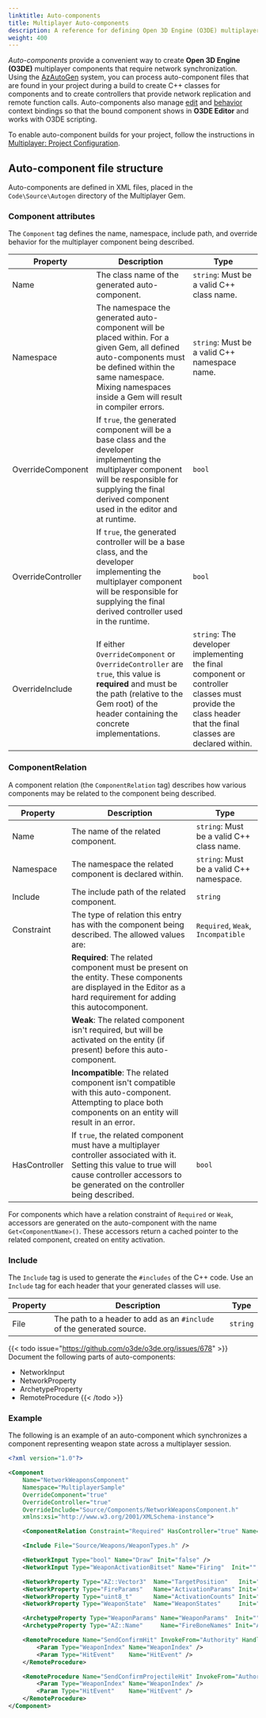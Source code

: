 ```yaml
---
linktitle: Auto-components
title: Multiplayer Auto-components
description: A reference for defining Open 3D Engine (O3DE) multiplayer states through auto-components.
weight: 400
---
```


*Auto-components* provide a convenient way to create **Open 3D Engine (O3DE)** multiplayer components that require network synchronization. Using the [AzAutoGen](/docs/user-guide/programming/autogen) system, you can process auto-component files that are found in your project during a build to create C++ classes for components and to create controllers that provide network replication and remote function calls. Auto-components also manage [edit](/docs/user-guide/programming/components/reflection/edit-context/) and [behavior](/docs/user-guide/programming/components/reflection/behavior-context/) context bindings so that the bound component shows in **O3DE Editor** and works with O3DE scripting.

To enable auto-component builds for your project, follow the instructions in [Multiplayer: Project Configuration](./configuration).

## Auto-component file structure

Auto-components are defined in XML files, placed in the `Code\Source\Autogen` directory of the Multiplayer Gem.

### Component attributes

The `Component` tag defines the name, namespace, include path, and override behavior for the multiplayer component being described.

| Property | Description | Type |
|---|---|---|
| Name | The class name of the generated auto-component. | `string`: Must be a valid C++ class name. |
| Namespace | The namespace the generated auto-component will be placed within. For a given Gem, all defined auto-components must be defined within the same namespace. Mixing namespaces inside a Gem will result in compiler errors. | `string`: Must be a valid C++ namespace name. |
| OverrideComponent | If `true`, the generated component will be a base class and the developer implementing the multiplayer component will be responsible for supplying the final derived component used in the editor and at runtime. | `bool` |
| OverrideController | If `true`, the generated controller will be a base class, and the developer implementing the multiplayer component will be responsible for supplying the final derived controller used in the runtime. | `bool` |
| OverrideInclude | If either `OverrideComponent` or `OverrideController` are `true`, this value is **required** and must be the path (relative to the Gem root) of the header containing the concrete implementations. | `string`: The developer implementing the final component or controller classes must provide the class header that the final classes are declared within. |

### ComponentRelation

A component relation (the `ComponentRelation` tag) describes how various components may be related to the component being described. 

| Property | Description | Type |
|---|---|---|
| Name | The name of the related component. | `string`: Must be a valid C++ class name. |
| Namespace | The namespace the related component is declared within. | `string`: Must be a valid C++ namespace. |
| Include | The include path of the related component. | `string` |
| Constraint | The type of relation this entry has with the component being described. The allowed values are: | `Required`, `Weak`, `Incompatible` |
| | **Required**: The related component must be present on the entity. These components are displayed in the Editor as a hard requirement for adding this autocomponent. |
| | **Weak**: The related component isn't required, but will be activated on the entity (if present) before this auto-component. | |
| | **Incompatible**: The related component isn't compatible with this auto-component. Attempting to place both components on an entity will result in an error. | |
| HasController | If `true`, the related component must have a multiplayer controller associated with it. Setting this value to true will cause controller accessors to be generated on the controller being described. | `bool` |

For components which have a relation constraint of `Required` or `Weak`, accessors are generated on the auto-component with the name `Get<ComponentName>()`. These accessors return a cached pointer to the related component, created on entity activation.

### Include

The `Include` tag is used to generate the `#includes` of the C++ code. Use an `Include` tag for each header that your generated classes will use.

| Property | Description | Type |
|---|---|---|
| File | The path to a header to add as an `#include` of the generated source. | `string` |

{{< todo issue="https://github.com/o3de/o3de.org/issues/678" >}}
Document the following parts of auto-components:
* NetworkInput
* NetworkProperty
* ArchetypeProperty
* RemoteProcedure
{{< /todo >}}

### Example

The following is an example of an auto-component which synchronizes a component representing weapon state across a multiplayer session.

```xml
<?xml version="1.0"?>

<Component
    Name="NetworkWeaponsComponent"
    Namespace="MultiplayerSample"
    OverrideComponent="true"
    OverrideController="true"
    OverrideInclude="Source/Components/NetworkWeaponsComponent.h"
    xmlns:xsi="http://www.w3.org/2001/XMLSchema-instance">

    <ComponentRelation Constraint="Required" HasController="true" Name="NetworkAnimationComponent" Namespace="MultiplayerSample" Include="Source/Components/NetworkAnimationComponent.h" />

    <Include File="Source/Weapons/WeaponTypes.h" />

    <NetworkInput Type="bool" Name="Draw" Init="false" />
    <NetworkInput Type="WeaponActivationBitset" Name="Firing"  Init="" />

    <NetworkProperty Type="AZ::Vector3"  Name="TargetPosition"   Init="AZ::Vector3::CreateZero()" Container="Object"       ReplicateFrom="Authority" ReplicateTo="Client"     IsPublic="false" IsRewindable="false" IsPredictable="false" ExposeToEditor="false" GenerateEventBindings="false" Description="Target position the weapons component is currently aiming at" />
    <NetworkProperty Type="FireParams"   Name="ActivationParams" Init=""  Container="Array" Count="MaxWeaponsPerComponent" ReplicateFrom="Authority" ReplicateTo="Client"     IsPublic="false" IsRewindable="false" IsPredictable="false" ExposeToEditor="false" GenerateEventBindings="false" Description="Parameters for the current weapon activation" />
    <NetworkProperty Type="uint8_t"      Name="ActivationCounts" Init="0" Container="Array" Count="MaxWeaponsPerComponent" ReplicateFrom="Authority" ReplicateTo="Client"     IsPublic="false" IsRewindable="false" IsPredictable="false" ExposeToEditor="false" GenerateEventBindings="false" Description="The number of activations" />
    <NetworkProperty Type="WeaponState"  Name="WeaponStates"     Init=""  Container="Array" Count="MaxWeaponsPerComponent" ReplicateFrom="Authority" ReplicateTo="Autonomous" IsPublic="false" IsRewindable="false" IsPredictable="true"  ExposeToEditor="false" GenerateEventBindings="false" Description="The predictable states of the weapons" />

    <ArchetypeProperty Type="WeaponParams" Name="WeaponParams"  Init=""           Container="Array" Count="MaxWeaponsPerComponent" ExposeToEditor="true" Description="Parameters for the weapons attached to this NetworkWeaponsComponent" />
    <ArchetypeProperty Type="AZ::Name"     Name="FireBoneNames" Init="AZ::Name()" Container="Array" Count="MaxWeaponsPerComponent" ExposeToEditor="true" Description="Name of the bone to attach to for fire events" />

    <RemoteProcedure Name="SendConfirmHit" InvokeFrom="Authority" HandleOn="Client" IsPublic="false" IsReliable="false" GenerateEventBindings="false" Description="Single hit event confirmed by the server" >
        <Param Type="WeaponIndex" Name="WeaponIndex" />
        <Param Type="HitEvent"    Name="HitEvent" />
    </RemoteProcedure>

    <RemoteProcedure Name="SendConfirmProjectileHit" InvokeFrom="Authority" HandleOn="Client" IsPublic="false" IsReliable="false" GenerateEventBindings="false" Description="Fired by projectile entities on confirmed hit" >
        <Param Type="WeaponIndex" Name="WeaponIndex" />
        <Param Type="HitEvent"    Name="HitEvent" />
    </RemoteProcedure>
</Component>
```
